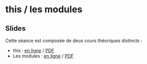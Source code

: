 # this / les modules

## Slides

Cette séance est composée de deux cours théoriques distincts :

* this : [en ligne](https://slides.com/drazik/programmation-web-client-riche-this) / [PDF](this.pdf)
* Les modules : [en ligne](https://slides.com/drazik/programmation-web-client-riche-les-modules) / [PDF](les-modules.pdf)
